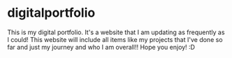 # digitalportfolio
This is my digital portfolio. It's a website that I am updating as frequently as I could! This website will include all items like my projects that I've done so far and just my
journey and who I am overall!! Hope you enjoy! :D
